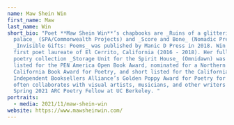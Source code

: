 ```yaml
---
name: Maw Shein Win
first_name: Maw
last_name: Win
short_bio: "Poet **Maw Shein Win**’s chapbooks are _Ruins of a glittering
  palace_ (SPA/Commonwealth Projects) and _Score and Bone_ (Nomadic Press).
  _Invisible Gifts: Poems_ was published by Manic D Press in 2018. Win is the
  first poet laureate of El Cerrito, California (2016 - 2018). Her full-length
  poetry collection _Storage Unit for the Spirit House_ (Omnidawn) was long
  listed for the PEN America Open Book Award, nominated for a Northern
  California Book Award for Poetry, and short listed for the California
  Independent Booksellers Alliance’s Golden Poppy Award for Poetry for 2021. She
  often collaborates with visual artists, musicians, and other writers and was a
  Spring 2021 ARC Poetry Fellow at UC Berkeley. "
portraits:
  - media: 2021/11/maw-shein-win
website: https://www.mawsheinwin.com/
---
```

